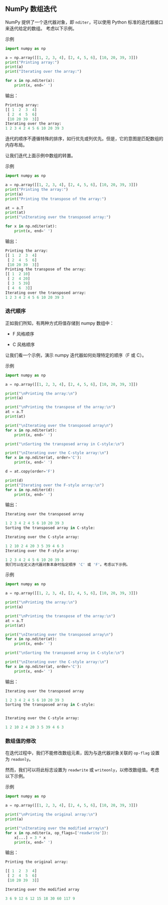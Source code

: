 ## NumPy 数组迭代

NumPy 提供了一个迭代器对象，即 `nditer`，可以使用 Python 标准的迭代器接口来迭代给定的数组。
考虑以下示例。

示例
```python
import numpy as np

a = np.array([[1, 2, 3, 4], [2, 4, 5, 6], [10, 20, 39, 3]])
print("Printing array:")
print(a)
print("Iterating over the array:")

for x in np.nditer(a):
    print(x, end=' ')
```
输出：
```python
Printing array:
[[ 1  2  3  4]
 [ 2  4  5  6]
 [10 20 39  3]]
Iterating over the array:
1 2 3 4 2 4 5 6 10 20 39 3
```
迭代的顺序不遵循特殊的排序，如行优先或列优先。但是，它的意图是匹配数组的内存布局。

让我们迭代上面示例中数组的转置。

示例
```python
import numpy as np

a = np.array([[1, 2, 3, 4], [2, 4, 5, 6], [10, 20, 39, 3]])
print("Printing the array:")
print(a)
print("Printing the transpose of the array:")

at = a.T
print(at)
print("\nIterating over the transposed array:")

for x in np.nditer(at):
    print(x, end=' ')
```
输出：
```python
Printing the array:
[[ 1  2  3  4]
 [ 2  4  5  6]
 [10 20 39  3]]
Printing the transpose of the array:
[[ 1  2 10]
 [ 2  4 20]
 [ 3  5 39]
 [ 4  6  3]]
Iterating over the transposed array:
1 2 3 4 2 4 5 6 10 20 39 3
```

### 迭代顺序
正如我们所知，有两种方式将值存储到 numpy 数组中：

- F 风格顺序

- C 风格顺序

让我们看一个示例，演示 numpy 迭代器如何处理特定的顺序（F 或 C）。

示例
```python
import numpy as np

a = np.array([[1, 2, 3, 4], [2, 4, 5, 6], [10, 20, 39, 3]])

print("\nPrinting the array:\n")
print(a)

print("\nPrinting the transpose of the array:\n")
at = a.T
print(at)

print("\nIterating over the transposed array\n")
for x in np.nditer(at):
    print(x, end=' ')

print("\nSorting the transposed array in C-style:\n")

print("\nIterating over the C-style array:\n")
for x in np.nditer(at, order='C'):
    print(x, end=' ')

d = at.copy(order='F')

print(d)
print("Iterating over the F-style array:\n")
for x in np.nditer(d):
    print(x, end=' ')
```

输出：
```python
Iterating over the transposed array

1 2 3 4 2 4 5 6 10 20 39 3
Sorting the transposed array in C-style:

Iterating over the C-style array:

1 2 10 2 4 20 3 5 39 4 6 3
Iterating over the F-style array:

1 2 3 4 2 4 5 6 10 20 39 3
我们可以在定义迭代器对象本身时指定顺序 'C' 或 'F'。考虑以下示例。
```

示例
```python
import numpy as np

a = np.array([[1, 2, 3, 4], [2, 4, 5, 6], [10, 20, 39, 3]])

print("\nPrinting the array:\n")
print(a)

print("\nPrinting the transpose of the array:\n")
at = a.T
print(at)

print("\nIterating over the transposed array\n")
for x in np.nditer(at):
    print(x, end=' ')

print("\nSorting the transposed array in C-style:\n")

print("\nIterating over the C-style array:\n")
for x in np.nditer(at, order='C'):
    print(x, end=' ')
```
输出：
```python
Iterating over the transposed array

1 2 3 4 2 4 5 6 10 20 39 3
Sorting the transposed array in C-style:


Iterating over the C-style array:

1 2 10 2 4 20 3 5 39 4 6 3
```

### 数组值的修改
在迭代过程中，我们不能修改数组元素，因为与迭代器对象关联的 `op-flag` 设置为 `readonly`。

然而，我们可以将此标志设置为 `readwrite` 或 `writeonly`，以修改数组值。考虑以下示例。

示例
```python
import numpy as np

a = np.array([[1, 2, 3, 4], [2, 4, 5, 6], [10, 20, 39, 3]])

print("\nPrinting the original array:\n")
print(a)

print("\nIterating over the modified array\n")
for x in np.nditer(a, op_flags=['readwrite']):
    x[...] = 3 * x
    print(x, end=' ')
```
输出：
```python
Printing the original array:

[[ 1  2  3  4]
 [ 2  4  5  6]
 [10 20 39  3]]

Iterating over the modified array

3 6 9 12 6 12 15 18 30 60 117 9
```

